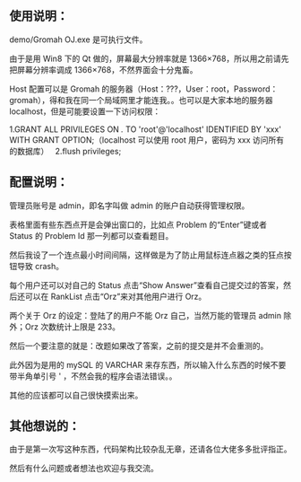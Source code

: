 ## 使用说明：

demo/Gromah OJ.exe 是可执行文件。

由于是用 Win8 下的 Qt 做的，屏幕最大分辨率就是 1366×768，所以用之前请先把屏幕分辨率调成 1366×768，不然界面会十分鬼畜。

Host 配置可以是 Gromah 的服务器（Host：???，User：root，Password：gromah），得和我在同一个局域网里才能连我。。也可以是大家本地的服务器 localhost，但是可能要设置一下访问权限：

1.GRANT ALL PRIVILEGES ON *.* TO 'root'@'localhost' IDENTIFIED BY 'xxx' WITH GRANT OPTION;（localhost 可以使用 root 用户，密码为 xxx 访问所有的数据库）
   
2.flush privileges;

## 配置说明：

管理员账号是 admin，即名字叫做 admin 的账户自动获得管理权限。

表格里面有些东西点开是会弹出窗口的，比如点 Problem 的“Enter”键或者 Status 的 Problem Id 那一列都可以查看题目。

然后我设了一个连点最小时间间隔，这样做是为了防止用鼠标连点器之类的狂点按钮导致 crash。

每个用户还可以对自己的 Status 点击“Show Answer”查看自己提交过的答案，然后还可以在 RankList 点击“Orz”来对其他用户进行 Orz。

两个关于 Orz 的设定：登陆了的用户不能 Orz 自己，当然万能的管理员 admin 除外；Orz 次数统计上限是 233。

然后一个要注意的就是：改题如果改了答案，之前的提交是并不会重测的。

此外因为是用的 mySQL 的 VARCHAR 来存东西，所以输入什么东西的时候不要带半角单引号 ' ，不然会我的程序会语法错误。。

其他的应该都可以自己很快摸索出来。



## 其他想说的：

由于是第一次写这种东西，代码架构比较杂乱无章，还请各位大佬多多批评指正。

然后有什么问题或者想法也欢迎与我交流。
